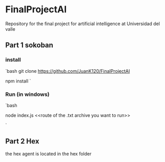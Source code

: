 # FinalProjectAI
Repository for the final project for artificial intelligence at Universidad del valle


## Part 1 sokoban

### install

`bash git clone https://github.com/JuanK120/FinalProjectAI

npm install
`
 

### Run (in windows)

`bash 

node index.js <<route of the .txt archive you want to run>>

`

## Part 2 Hex

the hex agent is located in the hex folder
 
  
